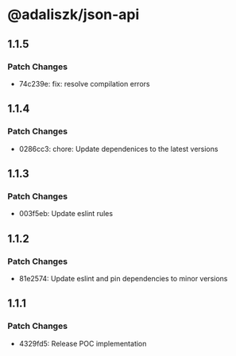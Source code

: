 # @adaliszk/json-api

## 1.1.5

### Patch Changes

- 74c239e: fix: resolve compilation errors

## 1.1.4

### Patch Changes

- 0286cc3: chore: Update dependenices to the latest versions

## 1.1.3

### Patch Changes

- 003f5eb: Update eslint rules

## 1.1.2

### Patch Changes

- 81e2574: Update eslint and pin dependencies to minor versions

## 1.1.1

### Patch Changes

- 4329fd5: Release POC implementation
